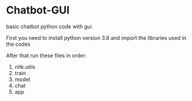 # Chatbot-GUI
basic chatbot python code with gui


First you need to install python version 3.8 and import the libraries used in the codes

After that run these files in order:
1. nltk.utils
2. train
3. model
4. chat
5. app
